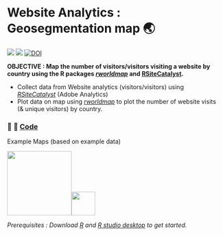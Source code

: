 # Website Analytics : Geosegmentation map :earth_asia: 

![](https://img.shields.io/badge/repo-british-museum-web-geosegmap-red.svg) ![](https://img.shields.io/badge/code-R-blue.svg) [![DOI](https://zenodo.org/badge/DOI/10.5281/zenodo.163203.svg)](https://doi.org/10.5281/zenodo.163203)


**OBJECTIVE : Map the number of visitors/visitors visiting a website by country using the R packages [*rworldmap*](https://cran.r-project.org/web/packages/rworldmap/) and [RSiteCatalyst](http://randyzwitch.com/rsitecatalyst/).**

 * Collect data from Website analytics (visitors/visitors) using [*RSiteCatalyst*](https://github.com/randyzwitch/RSiteCatalyst) (Adobe Analytics)
 * Plot data on map using [*rworldmap*](https://cran.r-project.org/web/packages/rworldmap/) to plot the number of website visits (& unique visitors) by country.

###  :wrench:  :gift: [Code](https://github.com/BritishMuseum/british-museum-web-geosegmap/blob/master/AdobeAnalyticsCountryVisitsMap.R) 

Example Maps (based on example data) 

<img src="https://github.com/BritishMuseum/british-museum-web-geosegmap/blob/master/EXAMPLEYellowRedMap.jpg" width="150"><img src="https://github.com/BritishMuseum/british-museum-web-geosegmap/blob/master/EXAMPLEGreenMap.jpg" width="55">

*Prerequisites : Download [R](https://www.r-project.org/) and [R studio desktop](https://www.rstudio.com/products/rstudio/download/) to get started.*

